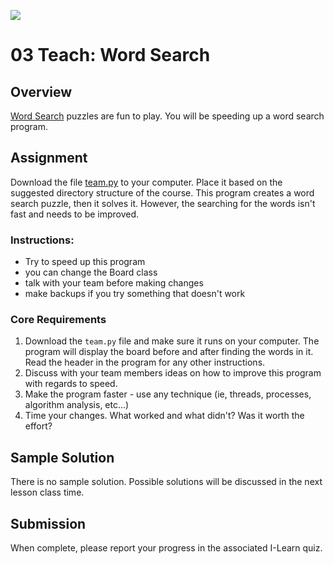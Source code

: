 ![](../site/banner.png)

# 03 Teach: Word Search

## Overview

[Word Search](https://thewordsearch.com/) puzzles are fun to play.  You will be speeding up a word search program.

## Assignment

Download the file [team.py](team/team.py) to your computer.  Place it based on the suggested directory structure of the course.  This program creates a word search puzzle, then it solves it.  However, the searching for the words isn't fast and needs to be improved.

### Instructions:

- Try to speed up this program
- you can change the Board class
- talk with your team before making changes
- make backups if you try something that doesn't work

### Core Requirements

1. Download the `team.py` file and make sure it runs on your computer.  The program will display the board before and after finding the words in it.  Read the header in the program for any other instructions.
2. Discuss with your team members ideas on how to improve this program with regards to speed.
3. Make the program faster - use any technique (ie, threads, processes, algorithm analysis, etc...) 
4. Time your changes.  What worked and what didn't?  Was it worth the effort?

## Sample Solution

There is no sample solution.  Possible solutions will be discussed in the next lesson class time.

## Submission

When complete, please report your progress in the associated I-Learn quiz.
